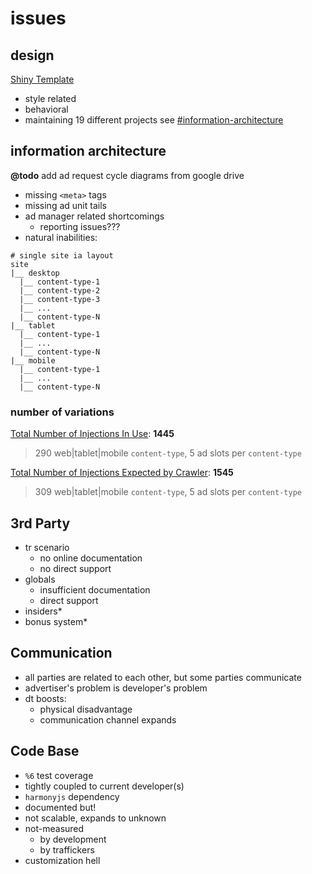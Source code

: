 # issues

## design

[Shiny Template](https://xkema.github.io/untitled-ad-manager-demos/src/my-shiny-site-as-a-publisher)

- style related
- behavioral
- maintaining 19 different projects see [#information-architecture](#information-architecture)

## information architecture

**@todo** add ad request cycle diagrams from google drive

- missing `<meta>` tags
- missing ad unit tails
- ad manager related shortcomings
  - reporting issues???
- natural inabilities:

```
# single site ia layout
site
|__ desktop
  |__ content-type-1
  |__ content-type-2
  |__ content-type-3
  |__ ...
  |__ content-type-N
|__ tablet
  |__ content-type-1
  |__ ...
  |__ content-type-N
|__ mobile
  |__ content-type-1
  |__ ...
  |__ content-type-N
```

### number of variations

<u>Total Number of Injections In Use</u>: **1445** 

> 290 web|tablet|mobile `content-type`, 5 ad slots per `content-type`

<u>Total Number of Injections Expected by Crawler</u>: **1545**

> 309 web|tablet|mobile `content-type`, 5 ad slots per `content-type`

## 3rd Party

- tr scenario
  - no online documentation
  - no direct support
- globals
  - insufficient documentation
  - direct support
- insiders\*
- bonus system\*

## Communication

- all parties are related to each other, but some parties communicate
- advertiser's problem is developer's problem
- dt boosts:
  - physical disadvantage
  - communication channel expands

## Code Base

- `%6` test coverage
- tightly coupled to current developer(s)
- `harmonyjs` dependency
- documented but!
- not scalable, expands to unknown
- not-measured
  - by development
  - by traffickers
- customization hell


















